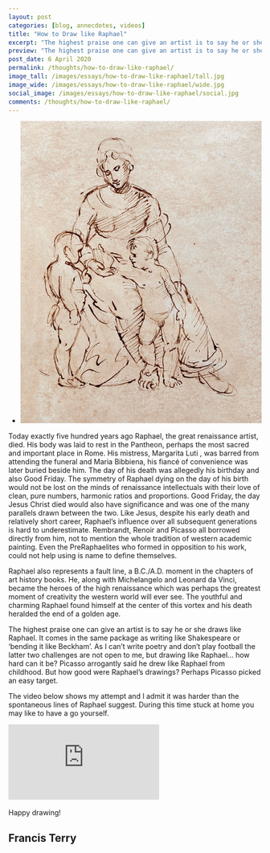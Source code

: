 ```yaml
---
layout: post
categories: [blog, annecdotes, videos]
title: "How to Draw like Raphael"
excerpt: "The highest praise one can give an artist is to say he or she draws like Raphael. It comes in the same package as writing like Shakespeare or ‘bending it like Beckham’. As I can’t write poetry and don’t play football the latter two challenges are not open to me, but drawing like Raphael... how hard can it be?"
preview: "The highest praise one can give an artist is to say he or she draws like Raphael. It comes in the same package as writing like Shakespeare or ‘bending it like Beckham’. As I can’t write poetry and don’t play football the latter two challenges are not open to me, but drawing like Raphael... how hard can it be?"
post_date: 6 April 2020
permalink: /thoughts/how-to-draw-like-raphael/
image_tall: /images/essays/how-to-draw-like-raphael/tall.jpg
image_wide: /images/essays/how-to-draw-like-raphael/wide.jpg
social_image: /images/essays/how-to-draw-like-raphael/social.jpg
comments: /thoughts/how-to-draw-like-raphael/
---
```


<ul class="list">
	<li class="full">
		<a class="fancybox" rel="group" href="/images/essays/how-to-draw-like-raphael/01.jpg">
			<img src="/images/essays/how-to-draw-like-raphael/thumbs/01F.jpg" alt="{{ page.title }}" />
		</a>
	</li>
</ul>

Today exactly five hundred years ago Raphael, the great renaissance artist, died. His body was laid to rest in the Pantheon, perhaps the most sacred and important place in Rome. His mistress, Margarita Luti , was barred from attending the funeral and Maria Bibbiena, his fiancé of convenience was later buried beside him. The day of his death was allegedly his birthday and also Good Friday. The symmetry of Raphael dying on the day of his birth would not be lost on the minds of renaissance intellectuals with their love of clean, pure numbers, harmonic ratios and proportions. Good Friday, the day Jesus Christ died would also have significance and was one of the many parallels drawn between the two. Like Jesus, despite his early death and relatively short career, Raphael’s influence over all subsequent generations is hard to underestimate. Rembrandt, Renoir and Picasso all borrowed directly from him, not to mention the whole tradition of western academic painting. Even the PreRaphaelites who formed in opposition to his work, could not help using is name to define themselves. 

Raphael also represents a fault line, a B.C./A.D. moment in the chapters of art history books. He, along with Michelangelo and Leonard da Vinci, became the heroes of the high renaissance which was perhaps the greatest moment of creativity the western world will ever see. The youthful and charming Raphael found himself at the center of this vortex and his death heralded the end of a golden age. 

The highest praise one can give an artist is to say he or she draws like Raphael. It comes in the same package as writing like Shakespeare or ‘bending it like Beckham’. As I can’t write poetry and don’t play football the latter two challenges are not open to me, but drawing like Raphael... how hard can it be? Picasso arrogantly said he drew like Raphael from childhood. But how good were Raphael’s drawings? Perhaps Picasso picked an easy target. 

The video below shows my attempt and I admit it was harder than the spontaneous lines of Raphael suggest. During this time stuck at home you may like to have a go yourself. 

<div class="videoWrapper">
	<iframe src="https://www.youtube.com/embed/6CeQcsVCFF8" frameborder="0" allow="autoplay; encrypted-media" allowfullscreen></iframe>
</div>

Happy drawing!

## Francis Terry